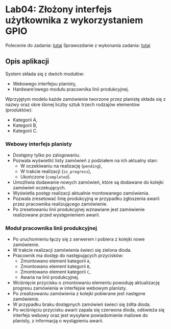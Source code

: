 # Lab04: Złożony interfejs użytkownika z wykorzystaniem GPIO

Polecenie do zadania: [tutaj](https://github.com/adamgracikowski/LINSW/blob/main/lab04/polecenie.pdf)
Sprawozdanie z wykonania zadania: [tutaj](https://github.com/adamgracikowski/LINSW/blob/main/lab04/overleaf/main.pdf)

## Opis aplikacji

System składa się z dwóch modułów:

- Webowego interfejsu planisty,
- Hardware’owego modułu pracownika linii produkcyjnej.

Wprzyjętym modelu każde zamówienie tworzone przez planistę składa się z nazwy oraz okre
ślonej liczby sztuk trzech rodzajów elementów (produktów):

- Kategorii A,
- Kategorii B,
- Kategorii C.

### Webowy interfejs planisty

- Dostępny tylko po zalogowaniu.
- Pozwala wyświetlić listy zamówień z podziałem na ich aktualny stan:
  - W oczekiwaniu na realizację (`pending`),
  - W trakcie realizacji (`in_progress`),
  - Ukończone (`completed`).
- Umożliwia dodawanie nowych zamówień, które są dodawane do kolejki zamówień oczekujących.
- Wyświetla postęp realizacji aktualnie montowanego zamówienia.
- Pozwala zresetować linię produkcyjną w przypadku zgłoszenia awarii przez pracownika realizującego zamówienie.
- Po zresetowaniu linii produkcyjnej wznawiane jest zamówienie realizowane przed występnieniem awarii.

### Moduł pracownika linii produkcyjnej

- Po uruchomieniu łączy się z serwerem i pobiera z kolejki nowe zamówienie.
- W trakcie realizacji zamówienia świeci się zielona dioda.
- Pracownik ma dostęp do następujących przycisków:
  - Zmontowano element kategorii `A`,
  - Zmontowano element kategorii `B`,
  - Zmontowano element kategorii `C`,
  - Awaria na linii produkcyjnej.
- Wciśnięcie przycisku o zmontowaniu elementu powoduję aktualizację progresu zamówienia w interfejsie webowym planisty.
- Po zrealizowaniu zamówienia z kolejki pobierane jest następne zamówienie.
- W przypadku braku dostępnych zamówień świeci się żółta dioda.
- Po wciśnięciu przycisku awarii zapala się czerwona dioda, odświeża się interfejs webowy oraz jest wysyłane powiadomienie mailowe do planisty, z informacją o wystąpieniu awarii.

